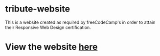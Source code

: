 # tribute-website

This is a website created as required by freeCodeCamp's in order to attain their Responsive Web Design certification. 

# View the website [here](https://ziwei531.github.io/fcc-tribute-website)
